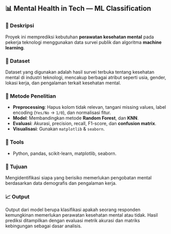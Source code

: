 ## 📊 Mental Health in Tech — ML Classification

### 📁 Deskripsi  
Proyek ini memprediksi kebutuhan **perawatan kesehatan mental** pada pekerja teknologi menggunakan data survei publik dan algoritma **machine learning**.

### 📁 Dataset
Dataset yang digunakan adalah hasil survei terbuka tentang kesehatan mental di industri teknologi, mencakup berbagai atribut seperti usia, gender, lokasi kerja, dan pengalaman terkait kesehatan mental.

### 🧪 Metode Penelitian
- **Preprocessing**: Hapus kolom tidak relevan, tangani missing values, label encoding (`Yes/No` → `1/0`), dan normalisasi fitur.
- **Model**: Membandingkan metode **Random Forest**, dan **KNN**.
- **Evaluasi**: Akurasi, precision, recall, F1-score, dan **confusion matrix**.
- **Visualisasi**: Gunakan `matplotlib` & `seaborn`.

### 🚀 Tools
- Python, pandas, scikit-learn, matplotlib, seaborn.

### 🎯 Tujuan  
Mengidentifikasi siapa yang berisiko memerlukan pengobatan mental berdasarkan data demografis dan pengalaman kerja.

### 📈 Output
Output dari model berupa klasifikasi apakah seorang responden kemungkinan memerlukan perawatan kesehatan mental atau tidak. Hasil prediksi ditampilkan dengan evaluasi metrik akurasi dan matriks kebingungan sebagai dasar analisis.
